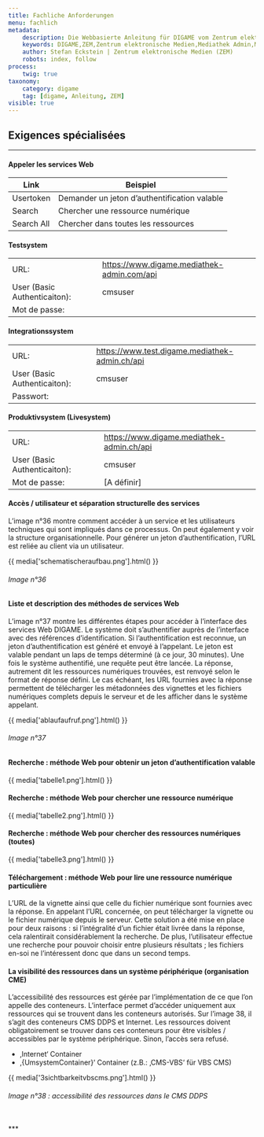 ```yaml
---
title: Fachliche Anforderungen
menu: fachlich
metadata:
    description: Die Webbasierte Anleitung für DIGAME vom Zentrum elektronische Medien ZEM.
    keywords: DIGAME,ZEM,Zentrum elektronische Medien,Mediathek Admin,Mediathek,Bilddatenbank,Bildverwaltung,Bundesverwaltung,Eidgenossenschaft,Schweizerische Eidgenossenschaft,VBS,Bundesamt für Verteidigung, Bevölkerungsschutz und Sport
    author: Stefan Eckstein | Zentrum elektronische Medien (ZEM)
    robots: index, follow
process:
	twig: true
taxonomy:
    category: digame
    tag: [digame, Anleitung, ZEM]
visible: true
---
```


## Exigences spécialisées

***

#### Appeler les services Web

| Link | Beispiel | 
| ------ | -- | 
| Usertoken | Demander un jeton d’authentification valable | 
| Search | Chercher une ressource numérique |
| Search All | Chercher dans toutes les ressources |

#### Testsystem
|  | | 
| ------ | -- | 
| URL: | https://www.digame.mediathek-admin.com/api | 
| User (Basic Authenticaiton): | cmsuser |
| Mot de passe: |  |

#### Integrationssystem
|  | | 
| ------ | -- | 
| URL: | https://www.test.digame.mediathek-admin.ch/api | 
| User (Basic Authenticaiton): | cmsuser |
| Passwort: |  |

#### Produktivsystem (Livesystem)
|  | | 
| ------ | -- | 
| URL: | https://www.digame.mediathek-admin.ch/api | 
| User (Basic Authenticaiton): | cmsuser |
| Mot de passe: | [A définir] |


#### Accès / utilisateur et séparation structurelle des services
L’image n°36 montre comment accéder à un service et les utilisateurs techniques qui sont impliqués dans ce processus. On peut également y voir la structure organisationnelle. Pour générer un jeton d’authentification, l’URL est reliée au client via un utilisateur.

{{ media['schematischeraufbau.png'].html() }}
###### Image n°36

#### Liste et description des méthodes de services Web
L’image n°37 montre les différentes étapes pour accéder à l’interface des services Web DIGAME. Le système doit s’authentifier auprès de l’interface avec des références d’identification. Si l’authentification est reconnue, un jeton d’authentification est généré et envoyé à l’appelant. Le jeton est valable pendant un laps de temps déterminé (à ce jour, 30 minutes). Une fois le système authentifié, une requête peut être lancée. La réponse, autrement dit les ressources numériques trouvées, est renvoyé selon le format de réponse défini. Le cas échéant, les URL fournies avec la réponse permettent de télécharger les métadonnées des vignettes et les fichiers numériques complets depuis le serveur et de les afficher dans le système appelant.

{{ media['ablaufaufruf.png'].html() }}
###### Image n°37

#### Recherche : méthode Web pour obtenir un jeton d’authentification valable
{{ media['tabelle1.png'].html() }}

#### Recherche : méthode Web pour chercher une ressource numérique
{{ media['tabelle2.png'].html() }}

#### Recherche : méthode Web pour chercher des ressources numériques (toutes)
{{ media['tabelle3.png'].html() }}

#### Téléchargement : méthode Web pour lire une ressource numérique particulière
L’URL de la vignette ainsi que celle  du fichier numérique sont fournies avec la réponse. En appelant l’URL concernée, on peut télécharger la vignette ou le fichier numérique depuis le serveur. Cette solution a été mise en place pour deux raisons : si l’intégralité d’un fichier était livrée dans la réponse, cela ralentirait considérablement la recherche. De plus, l’utilisateur effectue une recherche pour pouvoir choisir entre plusieurs résultats ; les fichiers en-soi ne l’intéressent donc que dans un second temps.

#### La visibilité des ressources dans un système périphérique (organisation CME)
L’accessibilité des ressources est gérée par l’implémentation de ce que l’on appelle des conteneurs. L’interface permet d’accéder uniquement aux ressources qui se trouvent dans les conteneurs autorisés. Sur l’image 38, il s’agit des conteneurs CMS DDPS et Internet.
Les ressources doivent obligatoirement se trouver dans ces conteneurs pour être visibles / accessibles par le système périphérique. Sinon, l’accès sera refusé.
 - ‚Internet‘ Container
 - ‚{UmsystemContainer}‘ Container (z.B.: ‚CMS-VBS‘ für VBS CMS)
 
{{ media['3sichtbarkeitvbscms.png'].html() }}
###### Image n°38 : accessibilité des ressources dans le CMS DDPS




<br>
***




